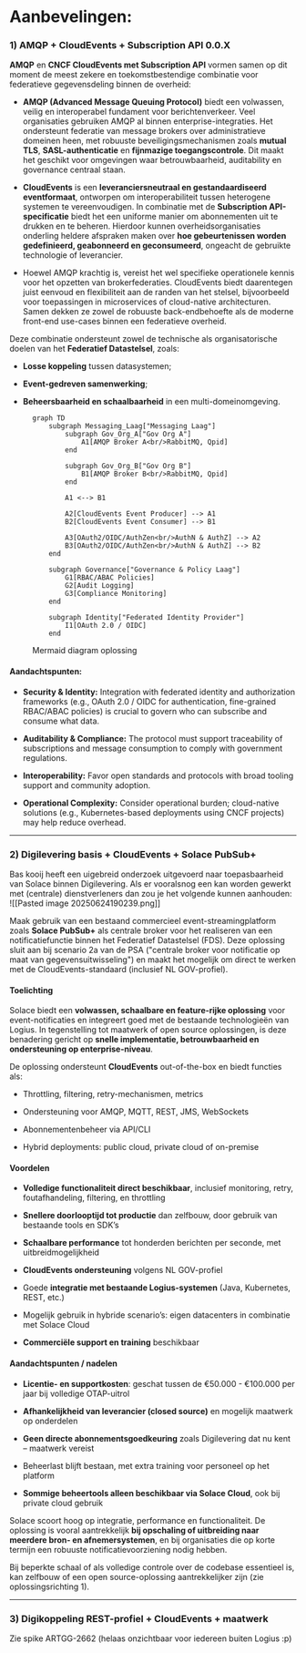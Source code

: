 # Aanbevelingen:

### 1) AMQP + CloudEvents + Subscription API 0.0.X

**AMQP** en **CNCF CloudEvents met Subscription API** vormen samen op dit moment de meest zekere en toekomstbestendige combinatie voor federatieve gegevensdeling binnen de overheid:

- **AMQP (Advanced Message Queuing Protocol)** biedt een volwassen, veilig en interoperabel fundament voor berichtenverkeer. Veel organisaties gebruiken AMQP al binnen enterprise-integraties. Het ondersteunt federatie van message brokers over administratieve domeinen heen, met robuuste beveiligingsmechanismen zoals **mutual TLS**, **SASL-authenticatie** en **fijnmazige toegangscontrole**. Dit maakt het geschikt voor omgevingen waar betrouwbaarheid, auditability en governance centraal staan.
    
- **CloudEvents** is een **leveranciersneutraal en gestandaardiseerd eventformaat**, ontworpen om interoperabiliteit tussen heterogene systemen te vereenvoudigen. In combinatie met de **Subscription API-specificatie** biedt het een uniforme manier om abonnementen uit te drukken en te beheren. Hierdoor kunnen overheidsorganisaties onderling heldere afspraken maken over **hoe gebeurtenissen worden gedefinieerd, geabonneerd en geconsumeerd**, ongeacht de gebruikte technologie of leverancier.
- Hoewel AMQP krachtig is, vereist het wel specifieke operationele kennis voor het opzetten van brokerfederaties. CloudEvents biedt daarentegen juist eenvoud en flexibiliteit aan de randen van het stelsel, bijvoorbeeld voor toepassingen in microservices of cloud-native architecturen. Samen dekken ze zowel de robuuste back-endbehoefte als de moderne front-end use-cases binnen een federatieve overheid.
    

Deze combinatie ondersteunt zowel de technische als organisatorische doelen van het **Federatief Datastelsel**, zoals:

- **Losse koppeling** tussen datasystemen;
    
- **Event-gedreven samenwerking**;
    
- **Beheersbaarheid en schaalbaarheid** in een multi-domeinomgeving.
    
  

<figure>

```mermaid
graph TD
    subgraph Messaging_Laag["Messaging Laag"]
        subgraph Gov_Org_A["Gov Org A"]
            A1[AMQP Broker A<br/>RabbitMQ, Qpid]
        end

        subgraph Gov_Org_B["Gov Org B"]
            B1[AMQP Broker B<br/>RabbitMQ, Qpid]
        end

        A1 <--> B1

        A2[CloudEvents Event Producer] --> A1
        B2[CloudEvents Event Consumer] --> B1

        A3[OAuth2/OIDC/AuthZen<br/>AuthN & AuthZ] --> A2
        B3[OAuth2/OIDC/AuthZen<br/>AuthN & AuthZ] --> B2
    end

    subgraph Governance["Governance & Policy Laag"]
        G1[RBAC/ABAC Policies]
        G2[Audit Logging]
        G3[Compliance Monitoring]
    end

    subgraph Identity["Federated Identity Provider"]
        I1[OAuth 2.0 / OIDC]
    end
```

<figcaption>Mermaid diagram oplossing</figcaption>
</figure>


#### Aandachtspunten:

*   **Security & Identity:** Integration with federated identity and authorization frameworks (e.g., OAuth 2.0 / OIDC for authentication, fine-grained RBAC/ABAC policies) is crucial to govern who can subscribe and consume what data.
    
*   **Auditability & Compliance:** The protocol must support traceability of subscriptions and message consumption to comply with government regulations.
    
*   **Interoperability:** Favor open standards and protocols with broad tooling support and community adoption.
    
*   **Operational Complexity:** Consider operational burden; cloud-native solutions (e.g., Kubernetes-based deployments using CNCF projects) may help reduce overhead.

* * *

### 2) Digilevering basis + CloudEvents + Solace PubSub+

Bas kooij heeft een uigebreid onderzoek uitgevoerd naar toepasbaarheid van Solace binnen Digilevering. Als er vooralsnog een kan worden gewerkt met (centrale) dienstverleners dan zou je het volgende kunnen aanhouden:
![[Pasted image 20250624190239.png]]

Maak gebruik van een bestaand commercieel event-streamingplatform zoals **Solace PubSub+** als centrale broker voor het realiseren van een notificatiefunctie binnen het Federatief Datastelsel (FDS). Deze oplossing sluit aan bij scenario 2a van de PSA ("centrale broker voor notificatie op maat van gegevensuitwisseling") en maakt het mogelijk om direct te werken met de CloudEvents-standaard (inclusief NL GOV-profiel).

#### Toelichting

Solace biedt een **volwassen, schaalbare en feature-rijke oplossing** voor event-notificaties en integreert goed met de bestaande technologieën van Logius. In tegenstelling tot maatwerk of open source oplossingen, is deze benadering gericht op **snelle implementatie, betrouwbaarheid en ondersteuning op enterprise-niveau**.

De oplossing ondersteunt **CloudEvents** out-of-the-box en biedt functies als:

- Throttling, filtering, retry-mechanismen, metrics
    
- Ondersteuning voor AMQP, MQTT, REST, JMS, WebSockets
    
- Abonnementenbeheer via API/CLI
    
- Hybrid deployments: public cloud, private cloud of on-premise
    

#### Voordelen

- **Volledige functionaliteit direct beschikbaar**, inclusief monitoring, retry, foutafhandeling, filtering, en throttling
    
- **Snellere doorlooptijd tot productie** dan zelfbouw, door gebruik van bestaande tools en SDK’s
    
- **Schaalbare performance** tot honderden berichten per seconde, met uitbreidmogelijkheid
    
- **CloudEvents ondersteuning** volgens NL GOV-profiel
    
- Goede **integratie met bestaande Logius-systemen** (Java, Kubernetes, REST, etc.)
    
- Mogelijk gebruik in hybride scenario’s: eigen datacenters in combinatie met Solace Cloud
    
- **Commerciële support en training** beschikbaar
    

#### Aandachtspunten / nadelen

- **Licentie- en supportkosten**: geschat tussen de €50.000 - €100.000 per jaar bij volledige OTAP-uitrol
    
- **Afhankelijkheid van leverancier (closed source)** en mogelijk maatwerk op onderdelen
    
- **Geen directe abonnementsgoedkeuring** zoals Digilevering dat nu kent – maatwerk vereist
    
- Beheerlast blijft bestaan, met extra training voor personeel op het platform
    
- **Sommige beheertools alleen beschikbaar via Solace Cloud**, ook bij private cloud gebruik
    

Solace scoort hoog op integratie, performance en functionaliteit. De oplossing is vooral aantrekkelijk **bij opschaling of uitbreiding naar meerdere bron- en afnemersystemen**, en bij organisaties die op korte termijn een robuuste notificatievoorziening nodig hebben.

Bij beperkte schaal of als volledige controle over de codebase essentieel is, kan zelfbouw of een open source-oplossing aantrekkelijker zijn (zie oplossingsrichting 1).
***
### 3) Digikoppeling REST-profiel + CloudEvents + maatwerk

Zie spike ARTGG-2662 (helaas onzichtbaar voor iedereen buiten Logius :p)
